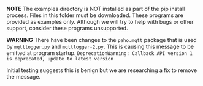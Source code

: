 __NOTE__ The examples directory is NOT installed as part of the pip install process. Files in this folder must be downloaded. These programs are provided as examples only. Although we will try to help with bugs or other support, consider these programs unsupported.

__WARNING__ There have been changes to the `paho.mqtt` package that is used by `mqttlogger.py` and `mqttlogger-2.py`. This is causing this message to be emitted at program startup.
`DeprecationWarning: Callback API version 1 is deprecated, update to latest version`

Initial testing suggests this is benign but we are researching a fix to remove the message.
